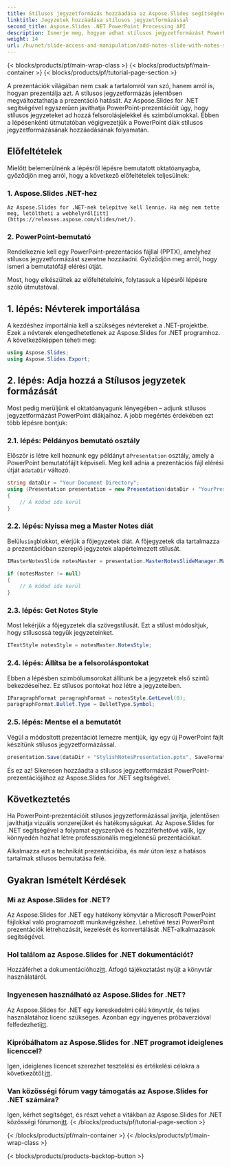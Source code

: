 ```yaml
---
title: Stílusos jegyzetformázás hozzáadása az Aspose.Slides segítségével .NET-hez
linktitle: Jegyzetek hozzáadása stílusos jegyzetformázással
second_title: Aspose.Slides .NET PowerPoint Processing API
description: Ismerje meg, hogyan adhat stílusos jegyzetformázást PowerPoint-prezentációihoz az Aspose.Slides for .NET segítségével. Javítsa diákjait szimbólumokkal és felsorolásjelekkel.
weight: 14
url: /hu/net/slide-access-and-manipulation/add-notes-slide-with-notes-style/
---
```


{< blocks/products/pf/main-wrap-class >}
{< blocks/products/pf/main-container >}
{< blocks/products/pf/tutorial-page-section >}


A prezentációk világában nem csak a tartalomról van szó, hanem arról is, hogyan prezentálja azt. A stílusos jegyzetformázás jelentősen megváltoztathatja a prezentáció hatását. Az Aspose.Slides for .NET segítségével egyszerűen javíthatja PowerPoint-prezentációit úgy, hogy stílusos jegyzeteket ad hozzá felsorolásjelekkel és szimbólumokkal. Ebben a lépésenkénti útmutatóban végigvezetjük a PowerPoint diák stílusos jegyzetformázásának hozzáadásának folyamatán.

## Előfeltételek

Mielőtt belemerülnénk a lépésről lépésre bemutatott oktatóanyagba, győződjön meg arról, hogy a következő előfeltételek teljesülnek:

### 1. Aspose.Slides .NET-hez
    Az Aspose.Slides for .NET-nek telepítve kell lennie. Ha még nem tette meg, letöltheti a webhelyről[itt](https://releases.aspose.com/slides/net/).

### 2. PowerPoint-bemutató
   Rendelkeznie kell egy PowerPoint-prezentációs fájllal (PPTX), amelyhez stílusos jegyzetformázást szeretne hozzáadni. Győződjön meg arról, hogy ismeri a bemutatófájl elérési útját.

Most, hogy elkészültek az előfeltételeink, folytassuk a lépésről lépésre szóló útmutatóval.

## 1. lépés: Névterek importálása

A kezdéshez importálnia kell a szükséges névtereket a .NET-projektbe. Ezek a névterek elengedhetetlenek az Aspose.Slides for .NET programhoz. A következőképpen teheti meg:

```csharp
using Aspose.Slides;
using Aspose.Slides.Export;
```

## 2. lépés: Adja hozzá a Stílusos jegyzetek formázását

Most pedig merüljünk el oktatóanyagunk lényegében – adjunk stílusos jegyzetformázást PowerPoint diákjaihoz. A jobb megértés érdekében ezt több lépésre bontjuk:

### 2.1. lépés: Példányos bemutató osztály

 Először is létre kell hoznunk egy példányt a`Presentation` osztály, amely a PowerPoint bemutatófájlt képviseli. Meg kell adnia a prezentációs fájl elérési útját a`dataDir` változó.

```csharp
string dataDir = "Your Document Directory";
using (Presentation presentation = new Presentation(dataDir + "YourPresentation.pptx"))
{
    // A kódod ide kerül
}
```

### 2.2. lépés: Nyissa meg a Master Notes diát

 Belül`using`blokkot, elérjük a főjegyzetek diát. A főjegyzetek dia tartalmazza a prezentációban szereplő jegyzetek alapértelmezett stílusát.

```csharp
IMasterNotesSlide notesMaster = presentation.MasterNotesSlideManager.MasterNotesSlide;

if (notesMaster != null)
{
    // A kódod ide kerül
}
```

### 2.3. lépés: Get Notes Style

Most lekérjük a főjegyzetek dia szövegstílusát. Ezt a stílust módosítjuk, hogy stílusossá tegyük jegyzeteinket.

```csharp
ITextStyle notesStyle = notesMaster.NotesStyle;
```

### 2.4. lépés: Állítsa be a felsoroláspontokat

Ebben a lépésben szimbólumsorokat állítunk be a jegyzetek első szintű bekezdéseihez. Ez stílusos pontokat hoz létre a jegyzeteiben.

```csharp
IParagraphFormat paragraphFormat = notesStyle.GetLevel(0);
paragraphFormat.Bullet.Type = BulletType.Symbol;
```

### 2.5. lépés: Mentse el a bemutatót

Végül a módosított prezentációt lemezre mentjük, így egy új PowerPoint fájlt készítünk stílusos jegyzetformázással.

```csharp
presentation.Save(dataDir + "StylishNotesPresentation.pptx", SaveFormat.Pptx);
```

És ez az! Sikeresen hozzáadta a stílusos jegyzetformázást PowerPoint-prezentációjához az Aspose.Slides for .NET segítségével.

## Következtetés

Ha PowerPoint-prezentációit stílusos jegyzetformázással javítja, jelentősen javíthatja vizuális vonzerejüket és hatékonyságukat. Az Aspose.Slides for .NET segítségével a folyamat egyszerűvé és hozzáférhetővé válik, így könnyedén hozhat létre professzionális megjelenésű prezentációkat.

Alkalmazza ezt a technikát prezentációiba, és már úton lesz a hatásos tartalmak stílusos bemutatása felé.

## Gyakran Ismételt Kérdések

### Mi az Aspose.Slides for .NET?
Az Aspose.Slides for .NET egy hatékony könyvtár a Microsoft PowerPoint fájlokkal való programozott munkavégzéshez. Lehetővé teszi PowerPoint prezentációk létrehozását, kezelését és konvertálását .NET-alkalmazások segítségével.

### Hol találom az Aspose.Slides for .NET dokumentációt?
 Hozzáférhet a dokumentációhoz[itt](https://reference.aspose.com/slides/net/). Átfogó tájékoztatást nyújt a könyvtár használatáról.

### Ingyenesen használható az Aspose.Slides for .NET?
 Az Aspose.Slides for .NET egy kereskedelmi célú könyvtár, és teljes használatához licenc szükséges. Azonban egy ingyenes próbaverzióval felfedezheti[itt](https://releases.aspose.com/).

### Kipróbálhatom az Aspose.Slides for .NET programot ideiglenes licenccel?
Igen, ideiglenes licencet szerezhet tesztelési és értékelési célokra a következőtől:[itt](https://purchase.aspose.com/temporary-license/).

### Van közösségi fórum vagy támogatás az Aspose.Slides for .NET számára?
 Igen, kérhet segítséget, és részt vehet a vitákban az Aspose.Slides for .NET közösségi fórumon[itt](https://forum.aspose.com/).
{< /blocks/products/pf/tutorial-page-section >}

{< /blocks/products/pf/main-container >}
{< /blocks/products/pf/main-wrap-class >}

{< blocks/products/products-backtop-button >}
